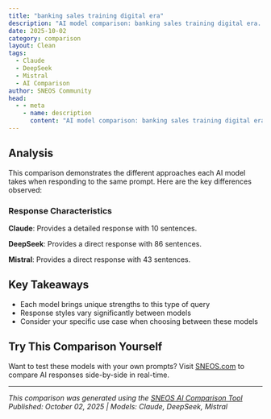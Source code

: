 ```yaml
---
title: "banking sales training digital era"
description: "AI model comparison: banking sales training digital era..."
date: 2025-10-02
category: comparison
layout: Clean
tags:
  - Claude
  - DeepSeek
  - Mistral
  - AI Comparison
author: SNEOS Community
head:
  - - meta
    - name: description
      content: "AI model comparison: banking sales training digital era..."
---
```


<ChatComparison
  title="banking sales training digital era"
  prompt="banking sales training digital era"
  :responses='{
    "Claude": "# Banking Sales Training in the Digital Era\n\n## Key Transformations\n\n### **From Traditional to Digital-First Approach**\n- **Multi-channel engagement**: Phone, email, video calls, social media, and messaging apps\n- **Data-driven insights**: Using CRM analytics and customer behavior data\n- **Remote relationship building**: Developing trust without face-to-face interaction\n- **Self-service integration**: Guiding customers through digital tools while maintaining personal touch\n\n## Essential Digital Skills for Banking Sales\n\n### **1. Technology Proficiency**\n- CRM platform mastery (Salesforce, HubSpot, etc.)\n- Video conferencing tools and virtual presentation skills\n- Mobile banking app navigation and troubleshooting\n- Social selling techniques on LinkedIn and other platforms\n\n### **2. Digital Communication**\n- Email etiquette and personalization at scale\n- Text messaging for customer touchpoints\n- Video messaging for complex product explanations\n- Digital body language interpretation\n\n### **3. Data Analysis \u0026 Insights**\n- Customer journey mapping\n- Behavioral analytics interpretation\n- Predictive modeling for cross-selling opportunities\n- ROI measurement and reporting\n\n## Modern Training Methods\n\n### **Microlearning Modules**\n- 5-10 minute focused sessions\n- Mobile-accessible content\n- Just-in-time learning for specific scenarios\n- Gamified progress tracking\n\n### **Virtual Reality (VR) Simulations**\n- Practice difficult conversations in safe environments\n- Scenario-based training for various customer types\n- Immersive product demonstrations\n- Stress-free skill development\n\n### **AI-Powered Coaching**\n- Real-time conversation analysis\n- Personalized improvement recommendations\n- Automated role-playing partners\n- Performance tracking and benchmarking\n\n## Core Competencies for Digital Banking Sales\n\n### **1. Consultative Selling**\n- Needs assessment through digital channels\n- Solution-based approach rather than product-pushing\n- Educational content sharing\n- Long-term relationship focus\n\n### **2. Omnichannel Customer Experience**\n- Seamless handoffs between digital and human touchpoints\n- Consistent messaging across all platforms\n- Personalized communication based on channel preferences\n- Integration of online and offline customer data\n\n### **3. Compliance in Digital Environments**\n- Understanding regulations for digital communications\n- Proper documentation of virtual interactions\n- Privacy and security protocols\n- Consent management for digital marketing\n\n## Implementation Strategies\n\n### **Blended Learning Approach**\n\u0060\u0060\u0060\nPhase 1: Digital Foundations (2-3 weeks)\n\u251C\u2500\u2500 Platform training\n\u251C\u2500\u2500 Digital communication basics\n\u2514\u2500\u2500 Compliance requirements\n\nPhase 2: Skill Development (4-6 weeks)\n\u251C\u2500\u2500 Virtual selling techniques\n\u251C\u2500\u2500 Data analysis training\n\u2514\u2500\u2500 Customer journey mapping\n\nPhase 3: Advanced Applications (Ongoing)\n\u251C\u2500\u2500 AI tool integration\n\u251C\u2500\u2500 Advanced analytics\n\u2514\u2500\u2500 Emerging technology adoption\n\u0060\u0060\u0060\n\n### **Continuous Learning Framework**\n- Weekly skill-building sessions\n- Monthly technology updates\n- Quarterly strategy reviews\n- Annual comprehensive assessments\n\n## Measuring Success\n\n### **Key Performance Indicators (KPIs)**\n- **Digital engagement rates**: Email open rates, click-through rates, response times\n- **Conversion metrics**: Lead-to-customer ratios across digital channels\n- **Customer satisfaction**: Net Promoter Score (NPS) for digital interactions\n- **Efficiency measures**: Time-to-close, cost per acquisition, productivity gains\n\n### **Advanced Analytics**\n- Customer lifetime value (CLV) optimization\n- Channel attribution analysis\n- Predictive customer behavior modeling\n- Sales pipeline health monitoring\n\n## Future Trends\n\n### **Emerging Technologies**\n- **AI-powered chatbots** for initial customer screening\n- **Voice banking** integration for sales processes\n- **Blockchain** for secure, transparent transactions\n- **Augmented Reality (AR)** for product visualization\n\n### **Evolving Customer Expectations**\n- Instant response times (under 5 minutes)\n- Personalized product recommendations\n- Seamless digital onboarding\n- Proactive financial advice and alerts\n\n## Best Practices\n\n### **1. Personalization at Scale**\n- Use customer data to tailor communication\n- Segment audiences for targeted messaging\n- Automate while maintaining human touch\n- Regular preference updates and feedback collection\n\n### **2. Building Digital Trust**\n- Transparent communication about data usage\n- Consistent brand experience across platforms\n- Professional digital presence\n- Proactive security communication\n\n### **3. Continuous Adaptation**\n- Regular training updates for new technologies\n- Feedback loops from customers and sales",
    "DeepSeek": "Of course. The digital era has fundamentally transformed banking sales. It\u0027s no longer about pushing products in a branch; it\u0027s about providing value, building trust, and engaging customers through the digital channels they prefer.\n\nHere is a comprehensive guide to banking sales training for the digital era, covering the necessary mindset shifts, core skills, and a practical training framework.\n\n### The Fundamental Mindset Shift: From Seller to Digital-First Advisor\n\nBefore any skills are taught, the mindset must change.\n\n| Traditional Mindset | Digital-Era Mindset |\n| :--- | :--- |\n| **Product-Pusher:** \u0022I need to sell X mortgages this quarter.\u0022 | **Trusted Advisor:** \u0022How can I help this client achieve their financial goals?\u0022 |\n| **Transaction-Focused:** Handling one-off requests (e.g., a new card). | **Relationship \u0026 Value-Focused:** Building a long-term financial partnership. |\n| **Branch-Centric:** Waiting for customers to walk in. | **Omnichannel Engagement:** Proactively engaging via app, social, video, phone. |\n| **Reactive:** Responding to customer-initiated contact. | **Proactive \u0026 Data-Driven:** Using insights to anticipate needs and offer timely solutions. |\n| **Information Hoarder:** Knowledge is power. | **Knowledge Sharer:** Educating clients through content to build authority and trust. |\n\n---\n\n### Core Pillars of Digital-Era Banking Sales Training\n\nAn effective training program should be built on these four pillars:\n\n#### 1. Digital Literacy \u0026 Omnichannel Engagement\nBankers must be comfortable and effective across all digital platforms.\n\n*   **Mastering Your Own Digital Tools:** Deep knowledge of the bank\u0027s mobile app, online banking platform, and CRM system. They should be able to guide a customer through a feature over the phone or screenshare.\n*   **Video Conferencing Skills:** Professional setup, engaging presentation, and the ability to build rapport remotely.\n*   **Social Selling on LinkedIn:** Not selling directly, but building a professional brand, sharing valuable content (e.g., articles on first-time home buying), and engaging with prospects\u0027 posts.\n*   **Effective Digital Communication:** Writing clear, concise, and professional emails and messages. Understanding when to use which channel (e.g., a complex proposal vs. a quick check-in).\n*   **Chat \u0026 Messaging Etiquette:** Handling real-time queries with speed, accuracy, and a personal touch.\n\n#### 2. Data-Driven Sales \u0026 Hyper-Personalization\nSales is no longer a guessing game. Data provides the script.\n\n*   **Interpreting Customer Data:** Training on how to read and act on CRM alerts. For example:\n    *   \u0022Customer\u0027s salary just increased by 15%\u0022\n        *   **Action:** Reach out to discuss increasing savings or investment options.\n    *   \u0022Large, recurring deposit from a new source\u0022\n        *   **Action:** Inquire if it\u0027s a new side business and discuss business banking services.\n    *   \u0022Customer frequently uses international ATM\u0022\n        *   **Action:** Recommend a credit card with no foreign transaction fees.\n*   **Predictive Analytics:** Understanding the tools that flag customers who are likely to be in the market for a mortgage, car loan, or retirement planning.\n*   **Personalizing Outreach:** Moving from \u0022Dear Customer\u0022 to \u0022Hi [Name], I noticed you\u0027ve been saving consistently for a down payment. Here\u0027s an article on current first-time home buyer grants in our area.\u0022\n\n#### 3. Value-Based Consultative Selling\nThis is the heart of modern sales. The product is the *solution*, not the starting point.\n\n*   **The \u0022Why\u0022 Behind the Product:** Instead of learning product features (low rate, no fee), bankers learn the customer *problems* the product solves (saving money, simplifying finances, achieving a dream).\n*   **Asking Powerful Discovery Questions:**\n    *   \u0022What are your biggest financial priorities for the next 2-3 years?\u0022\n    *   \u0022How do you feel about your current progress towards [retirement/buying a home]?\u0022\n    *   \u0022What\u0027s the most frustrating part of managing your finances right now?\u0022\n*   **Active Listening \u0026 Empathy:** Training focused on listening to understand, not just to respond. This is crucial for building trust remotely.\n*   **Financial Education as a Sales Tool:** Creating and sharing simple explainer videos, blog posts, or infographics on topics like budgeting, debt management, or investing. This positions the banker as a helpful expert.\n\n#### 4. Compliance, Security, and Trust in a Digital World\nWith digital interactions comes increased risk and regulatory scrutiny.\n\n*   **Digital Identity Verification:** Secure processes for onboarding and verifying customers remotely.\n*   **Secure Communication:** Training on how to share sensitive documents safely (e.g., using encrypted portals, not regular email).\n*   **Data Privacy Ethics:** Reinforcing that customer data is a privilege used to serve them better, not to exploit them.\n*   **Compliance in Social Media \u0026 Digital Outreach:** Clear guidelines on what can and cannot be said on digital platforms to avoid regulatory missteps.\n\n---\n\n### A Sample Training Framework \u0026 Modules\n\n**Program Name:** \u0022The Digital Banking Advisor\u0022\n\n*   **Module 1: The Digital-First Mindset**\n    *   The changing customer expectations.\n    *   Moving from transactions to relationships.\n    *   Your role as a proactive financial coach.\n\n*   **Module 2: Mastering Your Digital Toolbox (Hands-On Lab)**\n    *   Deep dive into the CRM and analytics dashboard.\n    *   Practicing video call simulations with colleagues.\n    *   Workshop on writing effective, compliant emails and LinkedIn messages.\n\n*   **Module 3: The Art of the Digital Discovery Call**\n    *   Role-playing consultative questioning.\n    *   Techniques for building rapport without face-to-face contact.\n    *   Using screensharing to present ideas visually.\n\n*   **Module 4: Selling with Data \u0026 Insights**\n    *   Case studies: \u0022Here is a customer profile, what are three opportunities and how would you approach them?\u0022\n    *   Interpreting common data alerts and triggers.\n    *   Scripting personalized, non-invasive outreach.\n\n*   **Module 5: Compliance \u0026 Security in the Digital Space**\n    *   Scenarios testing secure communication practices.\n    *   Social media policy review and quiz.\n    *   Record-keeping for digital interactions.\n\n### Measuring Success: Key Performance Indicators (KPIs) for the Digital Era\n\nMove beyond just \u0022products sold.\u0022 Track:\n\n*   **Digital Engagement Rate:** % of customers actively using the bank\u0027s digital platforms.\n*   **Cross-Sell Ratio via Digital Channels:** Number of products sold per customer through app prompts, email campaigns, or banker-led digital outreach.\n*   **Customer Satisfaction (CSAT/NPS) for Digital Interactions.**\n*   **Lead Conversion Rate from Digital Nurturing** (e.g., from a webinar or content download).\n*   **Activity Metrics:** Number of proactive video calls made, value-added content shared, or personalized financial check-ins completed.\n\n### Conclusion\n\nBanking sales in the digital era is more sophisticated, more rewarding, and more crucial than ever. It\u2019s about blending human empathy with digital efficiency. The successful banker is no longer just a teller of products but a tech-savvy, data-literate, and genuinely helpful financial guide who meets the customer wherever they are\u2014on their phone, on a video call, or, when it truly adds value, in the branch.",
    "Mistral": "In the digital era, banking sales training has evolved to incorporate modern technologies and strategies to better engage customers and drive sales. Here are some key aspects of banking sales training in today\u0027s digital landscape:\n\n### 1. **Digital Literacy and Technology Training**\n   - **CRM Systems:** Training on Customer Relationship Management (CRM) systems to manage customer interactions and data.\n   - **Digital Banking Platforms:** Understanding and using digital banking platforms, mobile apps, and online banking services.\n   - **Cybersecurity:** Awareness and best practices for protecting customer data and ensuring secure transactions.\n\n### 2. **Customer Experience (CX) and Personalization**\n   - **Data Analytics:** Using data analytics to understand customer behavior and preferences.\n   - **Personalized Offers:** Tailoring financial products and services to individual customer needs.\n   - **Customer Journey Mapping:** Identifying touchpoints and optimizing the customer journey for better engagement.\n\n### 3. **Social Selling and Digital Marketing**\n   - **Social Media:** Leveraging platforms like LinkedIn, Facebook, and Twitter for networking and lead generation.\n   - **Content Marketing:** Creating valuable content (blogs, videos, webinars) to educate and engage potential customers.\n   - **Email Marketing:** Crafting effective email campaigns to reach out to prospects and existing customers.\n\n### 4. **Virtual and Augmented Reality (VR/AR)**\n   - **Virtual Training:** Using VR for immersive training experiences, such as simulating customer interactions.\n   - **AR Applications:** Utilizing AR to provide customers with interactive product demos and financial planning tools.\n\n### 5. **Artificial Intelligence (AI) and Machine Learning (ML)**\n   - **AI-Driven Insights:** Using AI to analyze customer data and provide actionable insights.\n   - **Chatbots and Virtual Assistants:** Training on how to use and integrate AI-powered chatbots for customer support and sales.\n\n### 6. **Remote and Hybrid Work Training**\n   - **Virtual Meetings:** Effective use of video conferencing tools like Zoom, Microsoft Teams, and Google Meet.\n   - **Remote Collaboration:** Utilizing project management tools and collaborative platforms to work efficiently from remote locations.\n\n### 7. **Compliance and Regulatory Training**\n   - **Regulatory Updates:** Staying informed about the latest banking regulations and compliance requirements.\n   - **Ethical Selling:** Ensuring that sales practices are ethical and compliant with industry standards.\n\n### 8. **Soft Skills and Communication**\n   - **Empathy and Active Listening:** Building rapport and understanding customer needs.\n   - **Negotiation Skills:** Effective negotiation techniques for closing deals and managing customer expectations.\n   - **Presentation Skills:** Delivering compelling presentations, both in-person and virtually.\n\n### 9. **Continuous Learning and Development**\n   - **Microlearning:** Short, focused learning modules that can be accessed on-demand.\n   - **E-Learning Platforms:** Utilizing online courses and webinars for continuous skill development.\n   - **Gamification:** Incorporating game-like elements to make training more engaging and effective.\n\n### 10. **Performance Metrics and Feedback**\n   - **KPIs and Metrics:** Setting and tracking key performance indicators (KPIs) to measure sales effectiveness.\n   - **Feedback Loops:** Regular feedback sessions to identify areas for improvement and celebrate successes.\n\n### 11. **Inclusive and Diverse Sales Strategies**\n   - **Cultural Competency:** Understanding and respecting diverse customer backgrounds and needs.\n   - **Inclusive Marketing:** Creating marketing materials that are inclusive and representative of all customer segments.\n\n### 12. **Sustainability and ESG (Environmental, Social, and Governance)**\n   - **Sustainable Products:** Promoting financial products that align with sustainability goals.\n   - **ESG Training:** Understanding the importance of ESG factors in banking and how they impact sales strategies.\n\nBy integrating these elements into banking sales training, financial institutions can better equip their sales teams to thrive in the digital era, ultimately leading to improved customer satisfaction and increased sales performance."
  }'
  published-date="14:32"
/>

## Analysis

This comparison demonstrates the different approaches each AI model takes when responding to the same prompt. Here are the key differences observed:

### Response Characteristics

**Claude**: Provides a detailed response with 10 sentences. 

**DeepSeek**: Provides a direct response with 86 sentences. 

**Mistral**: Provides a direct response with 43 sentences. 

## Key Takeaways

- Each model brings unique strengths to this type of query
- Response styles vary significantly between models
- Consider your specific use case when choosing between these models

## Try This Comparison Yourself

Want to test these models with your own prompts? Visit [SNEOS.com](https://sneos.com) to compare AI responses side-by-side in real-time.

---

*This comparison was generated using the [SNEOS AI Comparison Tool](https://sneos.com)*
*Published: October 02, 2025 | Models: Claude, DeepSeek, Mistral*
